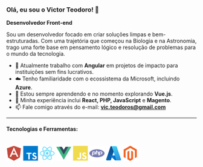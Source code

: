 ### Olá, eu sou o Victor Teodoro! 👋

**Desenvolvedor Front-end**

Sou um desenvolvedor focado em criar soluções limpas e bem-estruturadas. Com uma trajetória que começou na Biologia e na Astronomia, trago uma forte base em pensamento lógico e resolução de problemas para o mundo da tecnologia.

- 🔭 Atualmente trabalho com **Angular** em projetos de impacto para instituições sem fins lucrativos.
- ☁️ Tenho familiaridade com o ecossistema da Microsoft, incluindo **Azure**.
- 🌱 Estou sempre aprendendo e no momento explorando **Vue.js**.
- 💼 Minha experiência inclui **React, PHP, JavaScript** e **Magento**.
- 📫 Fale comigo através do e-mail: **vic.teodoros@gmail.com**

---

#### Tecnologias e Ferramentas:
<div style="display: inline_block"><br>
  <img align="center" alt="Angular" height="40" width="40" src="https://raw.githubusercontent.com/devicons/devicon/master/icons/angularjs/angularjs-plain.svg">
  <img align="center" alt="TypeScript" height="40" width="40" src="https://raw.githubusercontent.com/devicons/devicon/master/icons/typescript/typescript-plain.svg">
  <img align="center" alt="React" height="40" width="40" src="https://raw.githubusercontent.com/devicons/devicon/master/icons/react/react-original.svg">
  <img align="center" alt="Vue" height="40" width="40" src="https://raw.githubusercontent.com/devicons/devicon/master/icons/vuejs/vuejs-original.svg">
  <img align="center" alt="JavaScript" height="40" width="40" src="https://raw.githubusercontent.com/devicons/devicon/master/icons/javascript/javascript-plain.svg">
  <img align="center" alt="PHP" height="40" width="40" src="https://raw.githubusercontent.com/devicons/devicon/master/icons/php/php-plain.svg">
  <img align="center" alt="Azure" height="40" width="40" src="https://raw.githubusercontent.com/devicons/devicon/master/icons/azure/azure-original.svg">
  <img align="center" alt="Magento" height="40" width="40" src="https://raw.githubusercontent.com/devicons/devicon/master/icons/magento/magento-original.svg">
</div>
